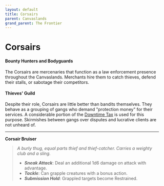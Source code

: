 ```yaml
---
layout: default
title: Corsairs
parent: Canvaslands
grand_parent: The Frontier
---
```


# Corsairs

#### Bounty Hunters and Bodyguards

The Corsairs are mercenaries that function as a law enforcement presence throughout the Canvaslands. Merchants hire them to catch thieves, defend their stalls, or sabotage their competitors. 

#### Thieves' Guild

Despite their role, Corsairs are little better than bandits themselves. They behave as a grouping of gangs who demand "protection money" for their services. A considerable portion of the [Downtime Tax](../../adventuring/downtime/index) is used for this purpose. Skirmishes between gangs over disputes and lucrative clients are not unheard of.

---

**Corsair Bruiser**

> _A burly thug, equal parts thief and thief-catcher. Carries a weighty club and a sling._
>
> * ***Sneak Attack***: Deal an additional 1d6 damage on attack with advantage. 
> * ***Tackle***: Can grapple creatures with a bonus action.
> * ***Submission Hold***: Grappled targets become Restrained.